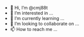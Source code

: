 - 👋 Hi, I’m @cmj88t
- 👀 I’m interested in ...
- 🌱 I’m currently learning ...
- 💞️ I’m looking to collaborate on ...
- 📫 How to reach me ...

<!---
cmj88t/cmj88t is a ✨ special ✨ repository because its `README.md` (this file) appears on your GitHub profile.
You can click the Preview link to take a look at your changes.
--->
